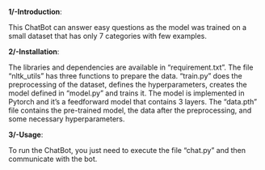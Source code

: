 **1/-Introduction**:

This ChatBot can answer easy questions as the model was trained on a small dataset that has only 7 categories with few examples.

**2/-Installation**:

The libraries and dependencies are available in “requirement.txt”. The file “nltk_utils” has three functions to prepare the data. “train.py” does the preprocessing of the dataset, defines the hyperparameters, creates the model defined in “model.py” and trains it. The model is implemented in Pytorch and it’s a feedforward model that contains 3 layers. The “data.pth” file contains the pre-trained model, the data after the preprocessing, and some necessary hyperparameters.

**3/-Usage**:

To run the ChatBot, you just need to execute the file “chat.py” and then communicate with the bot.
